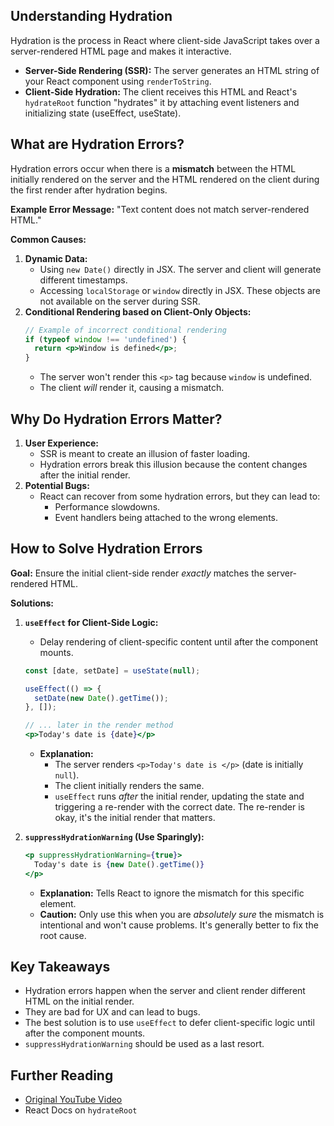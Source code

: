 ## Understanding Hydration

Hydration is the process in React where client-side JavaScript takes over a server-rendered HTML page and makes it interactive.
- **Server-Side Rendering (SSR):** The server generates an HTML string of your React component using `renderToString`.
- **Client-Side Hydration:** The client receives this HTML and React's `hydrateRoot` function "hydrates" it by attaching event listeners and initializing state (useEffect, useState).

## What are Hydration Errors?

Hydration errors occur when there is a **mismatch** between the HTML initially rendered on the server and the HTML rendered on the client during the first render after hydration begins.

**Example Error Message:**
"Text content does not match server-rendered HTML."

**Common Causes:**

1.  **Dynamic Data:**
    -   Using `new Date()` directly in JSX. The server and client will generate different timestamps.
    -   Accessing `localStorage` or `window` directly in JSX. These objects are not available on the server during SSR.
2.  **Conditional Rendering based on Client-Only Objects:**
    ```jsx
    // Example of incorrect conditional rendering
    if (typeof window !== 'undefined') {
      return <p>Window is defined</p>;
    }
    ```
    -   The server won't render this `<p>` tag because `window` is undefined.
    -   The client *will* render it, causing a mismatch.

## Why Do Hydration Errors Matter?

1.  **User Experience:**
    -   SSR is meant to create an illusion of faster loading.
    -   Hydration errors break this illusion because the content changes after the initial render.
2.  **Potential Bugs:**
    -   React can recover from some hydration errors, but they can lead to:
        -   Performance slowdowns.
        -   Event handlers being attached to the wrong elements.

## How to Solve Hydration Errors

**Goal:** Ensure the initial client-side render *exactly* matches the server-rendered HTML.

**Solutions:**

1.  **`useEffect` for Client-Side Logic:**
    -   Delay rendering of client-specific content until after the component mounts.

    ```jsx
    const [date, setDate] = useState(null);

    useEffect(() => {
      setDate(new Date().getTime());
    }, []);

    // ... later in the render method
    <p>Today's date is {date}</p> 
    ```

    -   **Explanation:**
        -   The server renders `<p>Today's date is </p>` (date is initially `null`).
        -   The client initially renders the same.
        -   `useEffect` runs *after* the initial render, updating the state and triggering a re-render with the correct date. The re-render is okay, it's the initial render that matters.

2.  **`suppressHydrationWarning` (Use Sparingly):**

    ```jsx
    <p suppressHydrationWarning={true}>
      Today's date is {new Date().getTime()}
    </p>
    ```

    -   **Explanation:** Tells React to ignore the mismatch for this specific element.
    -   **Caution:** Only use this when you are *absolutely sure* the mismatch is intentional and won't cause problems. It's generally better to fix the root cause.

## Key Takeaways

-   Hydration errors happen when the server and client render different HTML on the initial render.
-   They are bad for UX and can lead to bugs.
-   The best solution is to use `useEffect` to defer client-specific logic until after the component mounts.
-   `suppressHydrationWarning` should be used as a last resort.

## Further Reading

-   [Original YouTube Video](https://www.youtube.com/watch?v=7UOyuEHYmSE)
-   React Docs on `hydrateRoot`
